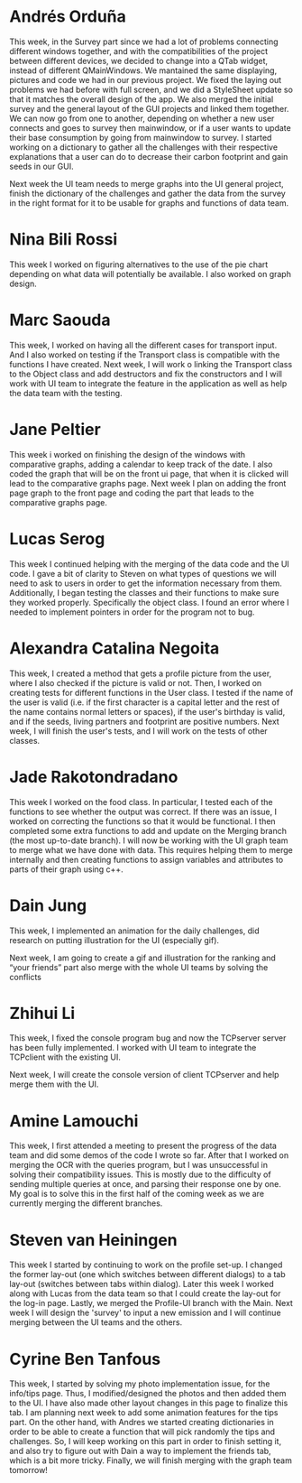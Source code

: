 # Andrés Orduña 
This week, in the Survey part since we had a lot of problems connecting different windows together, and with the compatibilities of the project between different devices, we decided to change into a QTab widget, instead of different QMainWindows. We mantained the same displaying, pictures and code we had in our previous project. We fixed the laying out problems we had before with full screen, and we did a StyleSheet update so that it matches the overall design of the app.
We also merged the initial survey and the general layout of the GUI projects and linked them together. We can now go from one to another, depending on whether a new user connects and goes to survey then mainwindow, or if a user wants to update their base consumption by going from mainwindow to survey.
I started working on a dictionary to gather all the challenges with their respective explanations that a user can do to decrease their carbon footprint and gain seeds in our GUI.

Next week the UI team needs to merge graphs into the UI general project, finish the dictionary of the challenges and gather the data from the survey in the right format for it to be usable for graphs and functions of data team.

# Nina Bili Rossi
This week I worked on figuring alternatives to the use of the pie chart depending on what data will potentially be available. I also worked on graph design.

# Marc Saouda
This week, I worked on having all the different cases for transport input. And I also worked on testing if the Transport class is compatible with the functions I have created. Next week, I will work o linking the Transport class to the Object class and add destructors and fix the constructors and I will work with UI team to integrate the feature in the application as well as help the data team with the testing.

# Jane Peltier
This week i worked on finishing the design of the windows with comparative graphs, adding a calendar to keep track of the date. I also coded the graph that will be on the front ui page, that when it is clicked will lead to the comparative graphs page.
Next week I plan on adding the front page graph to the front page and coding the part that leads to the comparative graphs page.

# Lucas Serog 
This week I continued helping with the merging of the data code and the UI code. I gave a bit of clarity to Steven on what types of questions we will need to ask to users in order to get the information necessary from them. Additionally, I began testing the classes and their functions to make sure they worked properly. Specifically the object class. I found an error where I needed to implement pointers in order for the program not to bug.

# Alexandra Catalina Negoita
This week, I created a method that gets a profile picture from the user, where I also checked if the picture is valid or not. Then, I worked on creating tests for different functions in the User class. I tested if the name of the user is valid (i.e. if the first character is a capital letter and the rest of the name contains normal letters or spaces), if the user's birthday is valid, and if the seeds, living partners and footprint are positive numbers.
Next week, I will finish the user's tests, and I will work on the tests of other classes.


# Jade Rakotondradano 
This week I worked on the food class. In particular, I tested each of the functions to see whether the output was correct. If there was an issue, I worked on correcting the functions so that it would be functional. I then completed some extra functions to add and update on the Merging branch (the most up-to-date branch). I will now be working with the UI graph team to merge what we have done with data. This requires helping them to merge internally and then creating functions to assign variables and attributes to parts of their graph using c++.


# Dain Jung 
This week, I implemented an animation for the daily challenges, did research on putting illustration for the UI (especially gif).

Next week, I am going to create a gif and illustration for the ranking and “your friends” part also merge with the whole UI teams by solving the conflicts

# Zhihui Li
This week, I fixed the console program bug and now the TCPserver server has been fully implemented. I worked with UI team to integrate the TCPclient with the existing UI.

Next week, I will create the console version of client TCPserver and help merge  them with the UI.

# Amine Lamouchi 

This week, I first attended a meeting to present the progress of the data team and did some demos of the code I wrote so far. After that I worked on merging the OCR with the queries program, but I was unsuccessful in solving their compatibility issues. This is mostly due to the difficulty of sending multiple queries at once, and parsing their response one by one. My goal is to solve this in the first half of the coming week as we are currently merging the different branches. 

# Steven van Heiningen
This week I started by continuing to work on the profile set-up. I changed the former lay-out (one which switches between different dialogs) to a tab lay-out (switches between tabs within dialog). Later this week I worked along with Lucas from the data team so that I could create the lay-out for the log-in page. Lastly, we merged the Profile-UI branch with the Main.
Next week I will design the 'survey' to input a new emission and I will continue merging between the UI teams and the others.

# Cyrine Ben Tanfous
This week, I started by solving my photo implementation issue, for the info/tips page. Thus, I modified/designed the photos and then added them to the UI. I have also made other layout changes in this page to finalize this tab. I am planning next week to add some animation features for the tips part. On the other hand, with Andres we started creating dictionaries in order to be able to create a function that will pick randomly the tips and challenges. So, I will keep working on this part in order to finish setting it, and also try to figure out with Dain a way to implement the friends tab, which is a bit more tricky. Finally, we will finish merging with the graph team tomorrow!
